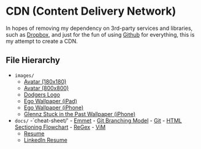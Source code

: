 # CDN (Content Delivery Network)

In hopes of removing my dependency on 3rd-party services and libraries, such as [Dropbox](http://dropbox.com/), and just for the fun of using [Github](https://github.com/) for everything, this is my attempt to create a CDN.

## File Hierarchy

- `images/`
	- [Avatar (180x180)](http://cdn.chrisopedia.me/images/avatar-180x180.png)
	- [Avatar (800x800)](http://cdn.chrisopedia.me/images/avatar-800x800.png)
	- [Dodgers Logo](http://cdn.chrisopedia.me/images/dodgers.jpg)
	- [Ego Wallpaper (iPad)](http://cdn.chrisopedia.me/images/ego-ipad.png)
	- [Ego Wallpaper (iPhone)](http://cdn.chrisopedia.me/images/ego-iphone.png)
	- [Glennz Stuck in the Past Wallpaper (iPhone)](http://cdn.chrisopedia.me/images/stuck-in-the-past.jpg)
- `docs/`
	-`cheat-sheet/'
		- [Emmet](http://cdn.chrisopedia.me/docs/cheat-sheet/emmet.md)
		- [Git Branching Model](http://cdn.chrisopedia.me/docs/cheat-sheet/git-branching-model.pdf)
		- [Git](http://cdn.chrisopedia.me/docs/cheat-sheet/git.png)
		- [HTML Sectioning Flowchart](http://cdn.chrisopedia.me/docs/cheat-sheet/html-sectioning-flowchart.pdf)
		- [ReGex](http://cdn.chrisopedia.me/docs/cheat-sheet/regex.pdf)
		- [ViM](http://cdn.chrisopedia.me/docs/cheat-sheet/vim.gif)
	- [Resume](http://cdn.chrisopedia.me/docs/resume.pdf)
	- [LinkedIn Resume](http://cdn.chrisopedia.me/docs/linkedin.pdf)
